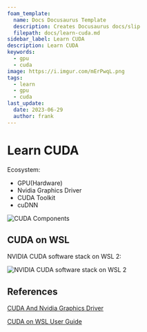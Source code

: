 ```yaml
---
foam_template:
  name: Docs Docusaurus Template
  description: Creates Docusaurus docs/slip
  filepath: docs/learn-cuda.md
sidebar_label: Learn CUDA
description: Learn CUDA
keywords:
  - gpu
  - cuda
image: https://i.imgur.com/mErPwqL.png
tags:
  - learn
  - gpu
  - cuda
last_update:
  date: 2023-06-29
  author: frank
---
```


# Learn CUDA

Ecosystem:

- GPU(Hardware)
- Nvidia Graphics Driver
- CUDA Toolkit
- cuDNN

<!--truncate-->

![CUDA Components](https://docs.nvidia.com/deploy/cuda-compatibility/graphics/CUDA-components.png)

## CUDA on WSL

NVIDIA CUDA software stack on WSL 2:

![NVIDIA CUDA software stack on WSL 2](https://docs.nvidia.com/cuda/wsl-user-guide/_images/wsl-launch-upt-0625-rz.png)


## References

[CUDA And Nvidia Graphics Driver](https://docs.nvidia.com/deploy/cuda-compatibility/index.html)

[CUDA on WSL User Guide](https://docs.nvidia.com/cuda/wsl-user-guide/index.html)
